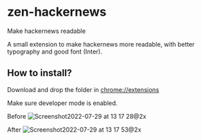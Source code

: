 # zen-hackernews
Make hackernews readable


A small extension to make hackernews more readable, with better typography and good font (Inter).

## How to install?
Download and drop the folder in [chrome://extensions](chrome://extensions)

Make sure developer mode is enabled.

Before
![Screenshot2022-07-29 at 13 17 28@2x](https://user-images.githubusercontent.com/15716057/181711159-96d19a5a-a6fb-4f8b-a19e-53be1896a465.jpg)

After
![Screenshot2022-07-29 at 13 17 53@2x](https://user-images.githubusercontent.com/15716057/181711181-b25692d8-0437-4da3-af7c-789d2c704cfb.jpg)

